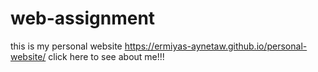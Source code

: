 # web-assignment

this is my personal website 
https://ermiyas-aynetaw.github.io/personal-website/  click here to see about me!!!
